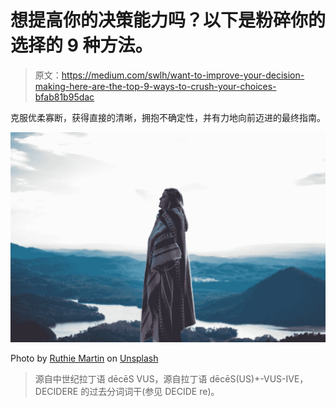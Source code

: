 # 想提高你的决策能力吗？以下是粉碎你的选择的 9 种方法。

> 原文：<https://medium.com/swlh/want-to-improve-your-decision-making-here-are-the-top-9-ways-to-crush-your-choices-bfab81b95dac>

克服优柔寡断，获得直接的清晰，拥抱不确定性，并有力地向前迈进的最终指南。

![](img/130b08997b2b4df52850e1fcd57f84b6.png)

Photo by [Ruthie Martin](https://unsplash.com/photos/wVgL7MZrxCk?utm_source=unsplash&utm_medium=referral&utm_content=creditCopyText) on [Unsplash](https://unsplash.com/search/photos/thinking-woman?utm_source=unsplash&utm_medium=referral&utm_content=creditCopyText)

> 源自中世纪拉丁语 dēcēS VUS，源自拉丁语 dēcēS(US)+-VUS-IVE，DECIDERE 的过去分词词干(参见 DECIDE re)。